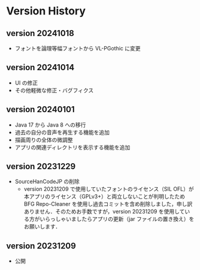 # Version History

## version 20241018

* フォントを論理等幅フォントから VL-PGothic に変更

## version 20241014

* UI の修正
* その他軽微な修正・バグフィクス

## version 20240101

* Java 17 から Java 8 への移行
* 過去の自分の音声を再生する機能を追加
* 描画周りの全体の微調整
* アプリの関連ディレクトリを表示する機能を追加

## version 20231229

* SourceHanCodeJP の削除
    * version 20231209 で使用していたフォントのライセンス（SIL OFL）が本アプリのライセンス（GPLv3+）と両立しないことが判明したため BFG Repo-Cleaner を使用し過去コミットを含め削除しました，申し訳ありません．そのためお手数ですが，version 20231209 を使用している方がいらっしゃいましたらアプリの更新（jar ファイルの置き換え）をお願いします．

## version 20231209

* 公開
